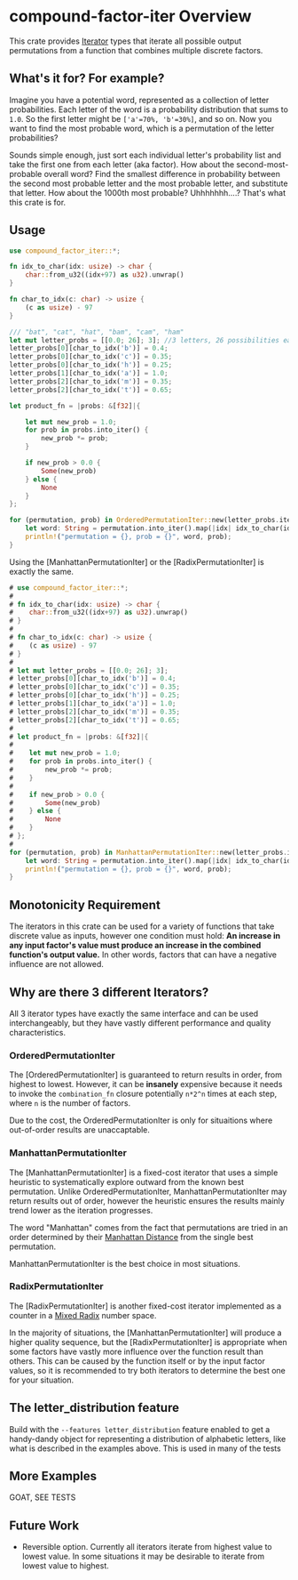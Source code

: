 
# compound-factor-iter Overview
This crate provides [Iterator](https://doc.rust-lang.org/std/iter/trait.Iterator.html) types that iterate all possible output permutations from a function that combines multiple discrete factors.

## What's it for?  For example?
Imagine you have a potential word, represented as a collection of letter probabilities.  Each letter of the word is a probability distribution that sums to `1.0`.  So the first letter might be `['a'=70%, 'b'=30%]`, and so on.  Now you want to find the most probable word, which is a permutation of the letter probabilities?

Sounds simple enough, just sort each individual letter's probability list and take the first one from each letter (aka factor).  How about the second-most-probable overall word?  Find the smallest difference in probability between the second most probable letter and the most probable letter, and substitute that letter.  How about the 1000th most probable?  Uhhhhhhh....?  That's what this crate is for.

## Usage
```rust
use compound_factor_iter::*;

fn idx_to_char(idx: usize) -> char {
    char::from_u32((idx+97) as u32).unwrap()
}

fn char_to_idx(c: char) -> usize {
    (c as usize) - 97
}

/// "bat", "cat", "hat", "bam", "cam", "ham"
let mut letter_probs = [[0.0; 26]; 3]; //3 letters, 26 possibilities each
letter_probs[0][char_to_idx('b')] = 0.4;
letter_probs[0][char_to_idx('c')] = 0.35;
letter_probs[0][char_to_idx('h')] = 0.25;
letter_probs[1][char_to_idx('a')] = 1.0;
letter_probs[2][char_to_idx('m')] = 0.35;
letter_probs[2][char_to_idx('t')] = 0.65;

let product_fn = |probs: &[f32]|{

    let mut new_prob = 1.0;
    for prob in probs.into_iter() {
        new_prob *= prob;
    }

    if new_prob > 0.0 {
        Some(new_prob)
    } else {
        None
    }
};

for (permutation, prob) in OrderedPermutationIter::new(letter_probs.iter(), &product_fn) {
    let word: String = permutation.into_iter().map(|idx| idx_to_char(idx)).collect();
    println!("permutation = {}, prob = {}", word, prob);
}
```

Using the [ManhattanPermutationIter] or the [RadixPermutationIter] is exactly the same.

```rust
# use compound_factor_iter::*;
#
# fn idx_to_char(idx: usize) -> char {
#    char::from_u32((idx+97) as u32).unwrap()
# }
#
# fn char_to_idx(c: char) -> usize {
#    (c as usize) - 97
# }
#
# let mut letter_probs = [[0.0; 26]; 3];
# letter_probs[0][char_to_idx('b')] = 0.4;
# letter_probs[0][char_to_idx('c')] = 0.35;
# letter_probs[0][char_to_idx('h')] = 0.25;
# letter_probs[1][char_to_idx('a')] = 1.0;
# letter_probs[2][char_to_idx('m')] = 0.35;
# letter_probs[2][char_to_idx('t')] = 0.65;
#
# let product_fn = |probs: &[f32]|{
#
#    let mut new_prob = 1.0;
#    for prob in probs.into_iter() {
#        new_prob *= prob;
#    }
#
#    if new_prob > 0.0 {
#        Some(new_prob)
#    } else {
#        None
#    }
# };
#
for (permutation, prob) in ManhattanPermutationIter::new(letter_probs.iter(), &product_fn) {
    let word: String = permutation.into_iter().map(|idx| idx_to_char(idx)).collect();
    println!("permutation = {}, prob = {}", word, prob);
}
```

## Monotonicity Requirement
The iterators in this crate can be used for a variety of functions that take discrete value as inputs, however one condition must hold: **An increase in any input factor's value must produce an increase in the combined function's output value.**  In other words, factors that can have a negative influence are not allowed.

## Why are there 3 different Iterators?
All 3 iterator types have exactly the same interface and can be used interchangeably, but they have vastly different performance and quality characteristics.

### OrderedPermutationIter
The [OrderedPermutationIter] is guaranteed to return results in order, from highest to lowest.  However, it can be **insanely** expensive because it needs to invoke the `combination_fn` closure potentially `n*2^n` times at each step, where `n` is the number of factors.

Due to the cost, the OrderedPermutationIter is only for situaitions where out-of-order results are unaccaptable.

### ManhattanPermutationIter
The [ManhattanPermutationIter] is a fixed-cost iterator that uses a simple heuristic to systematically explore outward from the known best permutation.  Unlike OrderedPermutationIter, ManhattanPermutationIter may return results out of order, however the heuristic ensures the results
mainly trend lower as the iteration progresses.

The word "Manhattan" comes from the fact that permutations are tried in an order determined by their [Manhattan Distance](https://en.wikipedia.org/wiki/Taxicab_geometry) from the single best permutation.

ManhattanPermutationIter is the best choice in most situations.

### RadixPermutationIter
The [RadixPermutationIter] is another fixed-cost iterator implemented as a counter in a [Mixed Radix](https://en.wikipedia.org/wiki/Mixed_radix) number space.

In the majority of situations, the [ManhattanPermutationIter] will produce a higher quality sequence, but the [RadixPermutationIter] is appropriate when some factors have vastly more influence over the function result than others.  This can be caused by the function itself or by the input factor values, so it is recommended to try both iterators to determine the best one for your situation.

## The letter_distribution feature

Build with the `--features letter_distribution` feature enabled to get a handy-dandy object for representing a distribution of alphabetic letters, like what is described in the examples above.  This is used in many of the tests

## More Examples

GOAT, SEE TESTS

## Future Work

* Reversible option.  Currently all iterators iterate from highest value to lowest value.  In some situations it may be desirable to iterate from lowest value to highest.
